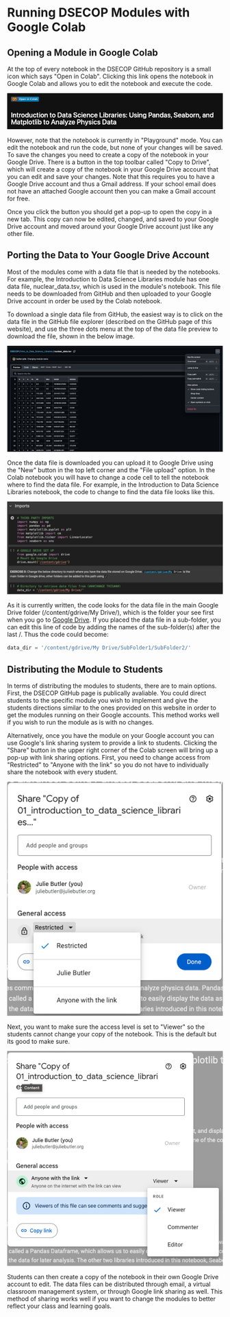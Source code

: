 # Running DSECOP Modules with Google Colab

## Opening a Module in Google Colab
At the top of every notebook in the DSECOP GitHub repository is a small icon which says "Open in Colab". Clicking this link opens the notebook in Google Colab and allows you to edit the notebook and execute the code.

![Colab Symbol](https://github.com/butler-julie/TheProfessorsModule/blob/main/Colab%20symbol.png?raw=true)

However, note that the notebook is currently in "Playground" mode. You can edit the notebook and run the code, but none of your changes will be saved. To save the changes you need to create a copy of the notebook in your Google Drive. There is a button in the top toolbar called "Copy to Drive", which will create a copy of the  notebook in your Google Drive account that you can edit and save your changes. Note that this requires you to have a Google Drive account and thus a Gmail address. If your school email does not have an attached Google account then you can make a Gmail account for free.

Once you click the button you should get a pop-up to open the copy in a new tab. This copy can now be edited, changed, and saved to your Google Drive account and moved around your Google Drive account just like any other file.


## Porting the Data to Your Google Drive Account

Most of the modules come with a data file that is needed by the notebooks. For example, the Introduction to Data Science Libraries module has one data file, nuclear_data.tsv, which is used in the module's notebook. This file needs to be downloaded from GitHub and then uploaded to your Google Drive account in order be used by the Colab notebook.

To download a single data file from GitHub, the easiest way is to click on the data file in the GitHub file explorer (described on the GitHub page of this website), and use the three dots menu at the top of the data file preview to download the file, shown in the below image.

![Download Data File](https://github.com/butler-julie/TheProfessorsModule/blob/main/DownloadDataFile.png?raw=true)

Once the data file is downloaded you can upload it to Google Drive using the "New" button in the top left corner and the "File upload" option. In the Colab notebook you will have to change a code cell to tell the notebook where to find the data file. For example, in the Introduction to Data Science Libraries notebook, the code to change to find the data file looks like this.

![Data File Location](https://github.com/butler-julie/TheProfessorsModule/blob/main/ColabImports.png?raw=true)

As it is currently written, the code looks for the data file in the main Google Drive folder (/content/gdrive/My Drive/), which is the folder your see first when you go to [Google Drive](https://drive.google.com/drive/u/0/my-drive). If you placed the data file in a sub-folder, you can edit this line of code by adding the names of the sub-folder(s) after the last /. Thus the code could become:

```python
data_dir = '/content/gdrive/My Drive/SubFolder1/SubFolder2/'
```


## Distributing the Module to Students

In terms of distributing the modules to students, there are to main options. First, the DSECOP GitHub page is publically avaliable. You could direct students to the specific module you wish to implement and give the students directions similar to the ones provided on this website in order to get the modules running on their Google accounts. This method works well if you wish to run the module as is with no changes. 

Alternatively, once you have the module on your Google account you can use Google's link sharing system to provide a link to students. Clicking the "Share" button in the upper right corner of the Colab screen will bring up a pop-up with link sharing options. First, you need to change access from "Restricted" to "Anyone with the link" so you do not have to individually share the notebook with every student.

![Colab Share Menu 1](https://github.com/butler-julie/TheProfessorsModule/blob/main/Google%20Share%201.png?raw=true)

Next, you want to make sure the access level is set to "Viewer" so the students cannot change your copy of the notebook. This is the default but its good to make sure.

![Colab Share Menu 2](https://github.com/butler-julie/TheProfessorsModule/blob/main/Google%20Share%202.png?raw=true)

Students can then create a copy of the notebook in their own Google Drive account to edit. The data files can be distributed through email, a virtual classroom management system, or through Google link sharing as well. This method of sharing works well if you want to change the modules to better reflect your class and learning goals.